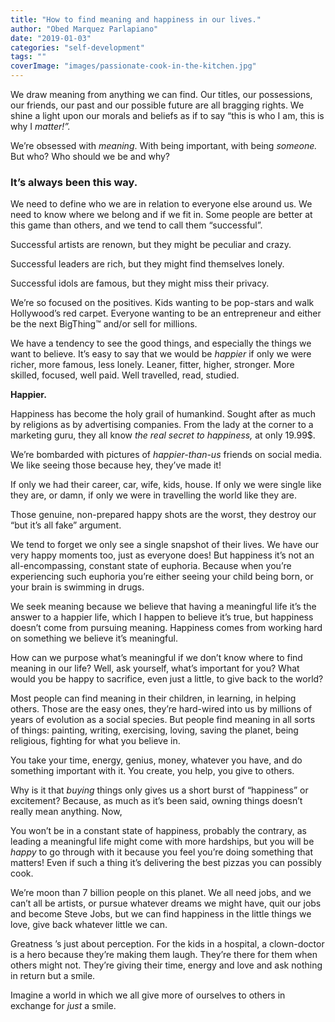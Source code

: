 ```yaml
---
title: "How to find meaning and happiness in our lives."
author: "Obed Marquez Parlapiano"
date: "2019-01-03"
categories: "self-development"
tags: ""
coverImage: "images/passionate-cook-in-the-kitchen.jpg"
---
```


We draw meaning from anything we can find. Our titles, our possessions, our friends, our past and our possible future are all bragging rights. We shine a light upon our morals and beliefs as if to say “this is who I am, this is why I _matter!”._

We’re obsessed with _meaning_. With being important, with being _someone._ But who? Who should we be and why?

### It’s always been this way.

We need to define who we are in relation to everyone else around us. We need to know where we belong and if we fit in. Some people are better at this game than others, and we tend to call them “successful”.

Successful artists are renown, but they might be peculiar and crazy.

Successful leaders are rich, but they might find themselves lonely.

Successful idols are famous, but they might miss their privacy.

We’re so focused on the positives. Kids wanting to be pop-stars and walk Hollywood’s red carpet. Everyone wanting to be an entrepreneur and either be the next BigThing™ and/or sell for millions.

We have a tendency to see the good things, and especially the things we want to believe. It’s easy to say that we would be _happier_ if only we were richer, more famous, less lonely. Leaner, fitter, higher, stronger. More skilled, focused, well paid. Well travelled, read, studied.

**Happier.**

Happiness has become the holy grail of humankind. Sought after as much by religions as by advertising companies. From the lady at the corner to a marketing guru, they all know _the real secret to happiness,_ at only 19.99$.

We’re bombarded with pictures of _happier-than-us_ friends on social media. We like seeing those because hey, they’ve made it!

If only we had their career, car, wife, kids, house. If only we were single like they are, or damn, if only we were in travelling the world like they are.

Those genuine, non-prepared happy shots are the worst, they destroy our “but it’s all fake” argument.

We tend to forget we only see a single snapshot of their lives. We have our very happy moments too, just as everyone does! But happiness it’s not an all-encompassing, constant state of euphoria. Because when you’re experiencing such euphoria you’re either seeing your child being born, or your brain is swimming in drugs.

We seek meaning because we believe that having a meaningful life it’s the answer to a happier life, which I happen to believe it’s true, but happiness doesn’t come from pursuing meaning. Happiness comes from working hard on something we believe it’s meaningful.

How can we purpose what’s meaningful if we don’t know where to find meaning in our life? Well, ask yourself, what’s important for you? What would you be happy to sacrifice, even just a little, to give back to the world?

Most people can find meaning in their children, in learning, in helping others. Those are the easy ones, they’re hard-wired into us by millions of years of evolution as a social species. But people find meaning in all sorts of things: painting, writing, exercising, loving, saving the planet, being religious, fighting for what you believe in.

You take your time, energy, genius, money, whatever you have, and do something important with it. You create, you help, you give to others.

Why is it that _buying_ things only gives us a short burst of “happiness” or excitement? Because, as much as it’s been said, owning things doesn’t really mean anything. Now,

You won’t be in a constant state of happiness, probably the contrary, as leading a meaningful life might come with more hardships, but you will be _happy_ to go through with it because you feel you’re doing something that matters! Even if such a thing it’s delivering the best pizzas you can possibly cook.

We’re moon than 7 billion people on this planet. We all need jobs, and we can’t all be artists, or pursue whatever dreams we might have, quit our jobs and become Steve Jobs, but we can find happiness in the little things we love, give back whatever little we can.

Greatness ’s just about perception. For the kids in a hospital, a clown-doctor is a hero because they’re making them laugh. They’re there for them when others might not. They’re giving their time, energy and love and ask nothing in return but a smile.

Imagine a world in which we all give more of ourselves to others in exchange for _just_ a smile.
